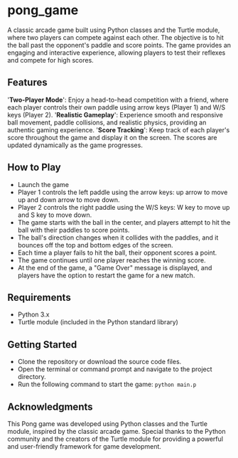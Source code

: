 # pong_game

A classic arcade game built using Python classes and the Turtle module, where two players can compete against each other. The objective is to hit the ball past the opponent's 
paddle and score points. The game provides an engaging and interactive experience, allowing players to test their reflexes and compete for high scores.

## Features
'**Two-Player Mode**': Enjoy a head-to-head competition with a friend, where each player controls their own paddle using arrow keys (Player 1) and W/S keys (Player 2).
'**Realistic Gameplay**': Experience smooth and responsive ball movement, paddle collisions, and realistic physics, providing an authentic gaming experience.
'**Score Tracking**': Keep track of each player's score throughout the game and display it on the screen. The scores are updated dynamically as the game progresses.


## How to Play

- Launch the game
- Player 1 controls the left paddle using the arrow keys: up arrow to move up and down arrow to move down.
- Player 2 controls the right paddle using the W/S keys: W key to move up and S key to move down.
- The game starts with the ball in the center, and players attempt to hit the ball with their paddles to score points.
- The ball's direction changes when it collides with the paddles, and it bounces off the top and bottom edges of the screen.
- Each time a player fails to hit the ball, their opponent scores a point.
- The game continues until one player reaches the winning score.
- At the end of the game, a "Game Over" message is displayed, and players have the option to restart the game for a new match.

## Requirements

- Python 3.x
- Turtle module (included in the Python standard library)

## Getting Started

- Clone the repository or download the source code files.
- Open the terminal or command prompt and navigate to the project directory.
- Run the following command to start the game:
```python main.p```

## Acknowledgments

This Pong game was developed using Python classes and the Turtle module, inspired by the classic arcade game. Special thanks to the 
Python community and the creators of the Turtle module for providing a powerful and user-friendly framework for game development.
